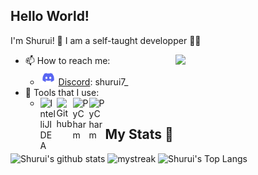 ## Hello World!


I'm Shurui! 👋
I am a self-taught developper 👨‍💻

<img align= "right" width= "240" src= "https://pa1.narvii.com/6580/8098c6e9207376889eeb0532d9f5a0723c4d73f5_hq.gif"/>



- 📫 How to reach me: 
   - <a><img height="25" src="https://raw.githubusercontent.com/github/explore/80688e429a7d4ef2fca1e82350fe8e3517d3494d/topics/discord/discord.png"> [Discord](https://discord.com/): shurui7_ </a>
- 🧰 Tools that I use:
   - [<img align="left" alt="IntelliJIDEA" width="26px" src="https://upload.wikimedia.org/wikipedia/commons/thumb/9/9c/IntelliJ_IDEA_Icon.svg/800px-IntelliJ_IDEA_Icon.svg.png" />][webdevplaylist1]
[<img align="left" alt="Github" width="26px" src="https://icon-library.com/images/github_png63.png" />][webdevplaylist2]
[<img align="left" alt="PyCharm" width="26px" src="https://upload.wikimedia.org/wikipedia/commons/thumb/1/1d/PyCharm_Icon.svg/1200px-PyCharm_Icon.svg.png" />][webdevplaylist3]
[<img align="left" alt="PyCharm" width="26px" src="https://cdn.freebiesupply.com/logos/thumbs/2x/visual-studio-code-logo.png" />][webdevplaylist4]

[webdevplaylist1]: https://www.jetbrains.com/idea/
[webdevplaylist2]: https://github.com/
[webdevplaylist3]: https://www.jetbrains.com/pycharm/
[webdevplaylist4]: https://code.visualstudio.com/

## My Stats 🚀
![Shurui's github stats](https://github-readme-stats.vercel.app/api?username=Shurui7&show_icons=true&theme=tokyonight)
<img src="https://github-readme-streak-stats.herokuapp.com/?user=Shurui7&theme=tokyonight" alt="mystreak"/>
![Shurui's Top Langs](https://github-readme-stats.vercel.app/api/top-langs/?username=Shurui7&theme=tokyonight&layout=compact)

